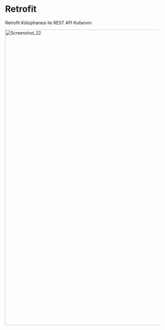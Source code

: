 # Retrofit
Retrofit Kütüphanesi ile REST API Kullanımı
<br>

<img width="960" alt="Screenshot_22" src="https://user-images.githubusercontent.com/53636503/67126577-16ec0880-f200-11e9-9009-16987b384277.png">
